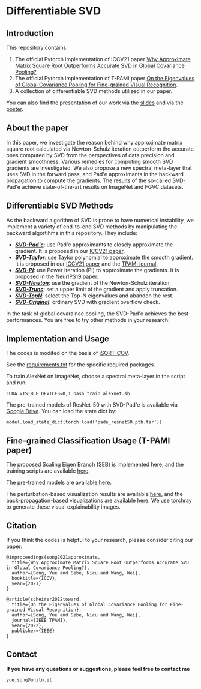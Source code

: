 # Differentiable SVD


## Introduction

This repository contains:
1. The official Pytorch implementation of ICCV21 paper [Why Approximate Matrix Square Root Outperforms Accurate SVD in Global Covariance Pooling?](https://arxiv.org/abs/2105.02498)
2. The official Pytorch implementation of T-PAMI paper [On the Eigenvalues of Global Covariance Pooling for Fine-grained Visual Recognition]().
4. A collection of differentiable SVD methods utilized in our paper.

You can also find the presentation of our work via the [slides](https://docs.google.com/presentation/d/1qICV8bdQqogHsLIH0YJDsOOy9pG3OvLGdK9uCMXbHXQ/edit?usp=sharing) and via the [poster](https://github.com/KingJamesSong/DifferentiableSVD/blob/main/ICCV21_SVD_poster.pdf).

## About the paper

In this paper, we investigate the reason behind why approximate matrix square root calculated via Newton-Schulz iteration outperform the accurate ones computed by SVD from the perspectives of data precision and gradient smoothness. Various remedies for
computing smooth SVD gradients are investigated. We also propose a new spectral meta-layer that uses SVD in the forward pass, and Pad\'e approximants in the backward propagation to compute the gradients. The results of the so-called SVD-Pad\'e achieve state-of-the-art results on ImageNet and FGVC datasets.

## Differentiable SVD Methods
As the backward algorithm of SVD is prone to have numerical instability, we implement a variety of end-to-end SVD methods by manipulating the backward algortihms in this repository. They include:
- [***SVD-Pad\'e***](https://github.com/KingJamesSong/DifferentiableSVD/blob/main/src/representation/SVD_Pade.py): use Pad\'e approximants to closely approximate the gradient. It is proposed in our [ICCV21 paper](https://arxiv.org/abs/2105.02498). 
- [***SVD-Taylor***](https://github.com/KingJamesSong/DifferentiableSVD/blob/main/src/representation/SVD_Taylor.py): use Taylor polynomial to approximate the smooth gradient. It is proposed in our [ICCV21 paper](https://arxiv.org/abs/2105.02498) and the [TPAMI journal](https://arxiv.org/abs/2104.03821).
- [***SVD-PI***](https://github.com/KingJamesSong/DifferentiableSVD/blob/main/src/representation/SVD_PI.py): use Power Iteration (PI) to approximate the gradients. It is proposed in the [NeurIPS19 paper](https://arxiv.org/abs/1906.09023).
- [***SVD-Newton***](https://github.com/KingJamesSong/DifferentiableSVD/blob/main/src/representation/SVD_Newton.py): use the gradient of the Newton-Schulz iteration.
- [***SVD-Trunc***](https://github.com/KingJamesSong/DifferentiableSVD/blob/main/src/representation/SVD_Trunc.py): set a upper limit of the gradient and apply truncation.
- [***SVD-TopN***](https://github.com/KingJamesSong/DifferentiableSVD/blob/main/src/representation/SVD_TopN.py): select the Top-N eigenvalues and abandon the rest.
- [***SVD-Original***](https://github.com/KingJamesSong/DifferentiableSVD/blob/main/src/representation/SVD_Original.py): ordinary SVD with gradient overflow check.

In the task of global covaraince pooling, the SVD-Pad\'e achieves the best performances. You are free to try other methods in your research. 

## Implementation and Usage
The codes is modifed on the basis of [iSQRT-COV](https://github.com/jiangtaoxie/fast-MPN-COV).

See the [requirements.txt](https://github.com/KingJamesSong/DifferentiableSVD/blob/main/requirements.txt) for the specific required packages. 

To train AlexNet on ImageNet, choose a spectral meta-layer in the script and run:

`CUDA_VISIBLE_DEVICES=0,1 bash train_alexnet.sh`

The pre-trained models of ResNet-50 with SVD-Pad\'e is available via [Google Drive](https://drive.google.com/file/d/1ecVE3EklMgg0uwGTezvkvxDY6UxgEa95/view?usp=sharing). You can load the state dict by:

`model.load_state_dict(torch.load('pade_resnet50.pth.tar'))`


## Fine-grained Classification Usage (T-PAMI paper)

The proposed Scaling Eigen Branch (SEB) is implemented [here](https://github.com/KingJamesSong/DifferentiableSVD/blob/main/src/representation/SEB.py), and the training scripts are available [here](https://github.com/KingJamesSong/DifferentiableSVD/tree/main/FGVC).

The pre-trained models are available [here]().

The perturbation-based visualization results are available [here](), and the back-propagation-based visualizations are available [here](). We use [torchray](https://facebookresearch.github.io/TorchRay/) to generate these visual explainability images.

## Citation 
If you think the codes is helpful to your research, please consider citing our paper:

```
@inproceedings{song2021approximate,
  title={Why Approximate Matrix Square Root Outperforms Accurate SVD in Global Covariance Pooling?},
  author={Song, Yue and Sebe, Nicu and Wang, Wei},
  booktitle={ICCV},
  year={2021}
}
```

```
@article{scheirer2012toward,
  title={On the Eigenvalues of Global Covariance Pooling for Fine-grained Visual Recognition},
  author={Song, Yue and Sebe, Nicu and Wang, Wei},
  journal={IEEE TPAMI},
  year={2022},
  publisher={IEEE}
}
```

## Contact

**If you have any questions or suggestions, please feel free to contact me**

`yue.song@unitn.it`

